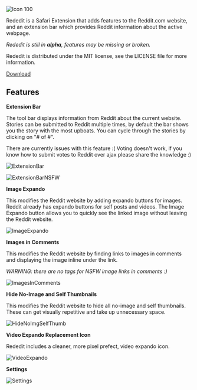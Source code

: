 ![Icon 100](https://github.com/InScopeApps/Rededit/raw/master/Icon-100.png)

Rededit is a Safari Extension that adds features to the Reddit.com website, and an extension bar which provides Reddit information about the active webpage.

*Rededit is still in **alpha**, features may be missing or broken.*

Rededit is distributed under the MIT license, see the LICENSE file for more information.

[Download](http://github.com/downloads/InScopeApps/Rededit/Rededit.safariextz "Download Rededit")

Features
--------

**Extension Bar**

The tool bar displays information from Reddit about the current website. Stories can be submitted to Reddit multiple times, by default the bar shows you the story with the most upboats. You can cycle through the stories by clicking on "# of #".

There are currently issues with this feature :( Voting doesn't work, if you know how to submit votes to Reddit over ajax please share the knowledge :)

![ExtensionBar](https://github.com/InScopeApps/Rededit/raw/master/ScreenShots/ExtensionBar.png)

![ExtensionBarNSFW](https://github.com/InScopeApps/Rededit/raw/master/ScreenShots/ExtensionBarNSFW.png)

**Image Expando**

This modifies the Reddit website by adding expando buttons for images. Reddit already has expando buttons for self posts and videos. The Image Expando button allows you to quickly see the linked image without leaving the Reddit website.

![ImageExpando](https://github.com/InScopeApps/Rededit/raw/master/ScreenShots/ImageExpando.png)

**Images in Comments**

This modifies the Reddit website by finding links to images in comments and displaying the image inline under the link. 

*WARNING: there are no tags for NSFW image links in comments :)*

![ImagesInComments](https://github.com/InScopeApps/Rededit/raw/master/ScreenShots/ImagesInComments.png)

**Hide No-Image and Self Thumbnails**

This modifies the Reddit website to hide all no-image and self thumbnails. These can get visually repetitive and take up unnecessary space.

![HideNoImgSelfThumb](https://github.com/InScopeApps/Rededit/raw/master/ScreenShots/HideNoImgSelfThumb.png)

**Video Expando Replacement Icon**

Rededit includes a cleaner, more pixel prefect, video expando icon.

![VideoExpando](https://github.com/InScopeApps/Rededit/raw/master/ScreenShots/VideoExpando.png)

**Settings**

![Settings](https://github.com/InScopeApps/Rededit/raw/master/ScreenShots/Settings.png)


